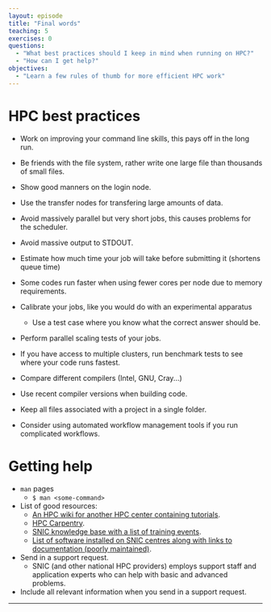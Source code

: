 ```yaml
---
layout: episode
title: "Final words"
teaching: 5
exercises: 0
questions:
  - "What best practices should I keep in mind when running on HPC?"
  - "How can I get help?"
objectives:
  - "Learn a few rules of thumb for more efficient HPC work"
---
```


# HPC best practices

- Work on improving your command line skills, this pays off in the long run.
- Be friends with the file system, rather write one large file than thousands of small files.
- Show good manners on the login node.
- Use the transfer nodes for transfering large amounts of data.
- Avoid massively parallel but very short jobs, this causes problems for the 
  scheduler.
- Avoid massive output to STDOUT.

- Estimate how much time your job will take before submitting it (shortens queue time)
- Some codes run faster when using fewer cores per node due to memory 
  requirements.
- Calibrate your jobs, like you would do with an experimental apparatus
  - Use a test case where you know what the correct answer should be.
- Perform parallel scaling tests of your jobs.
- If you have access to multiple clusters, run benchmark tests to see 
  where your code runs fastest.

- Compare different compilers (Intel, GNU, Cray...)
- Use recent compiler versions when building code.

- Keep all files associated with a project in a single folder.
- Consider using automated workflow management tools if you run 
  complicated workflows.  



# Getting help

- `man` pages
  - `$ man <some-command>`
- List of good resources:
  - [An HPC wiki for another HPC center containing tutorials](https://dccn-hpc-wiki.readthedocs.io/en/latest/index.html).
  - [HPC Carpentry](https://hpc-carpentry.github.io/).
  - [SNIC knowledge base with a list of training events](http://docs.snic.se/wiki/Training).
  - [List of software installed on SNIC centres along with links to documentation (poorly maintained)](http://docs.snic.se/wiki/Software).
- Send in a support request.
  - SNIC (and other national HPC providers) employs support staff and application experts who can help with basic and advanced problems.
- Include all relevant information when you send in a support request.



---

